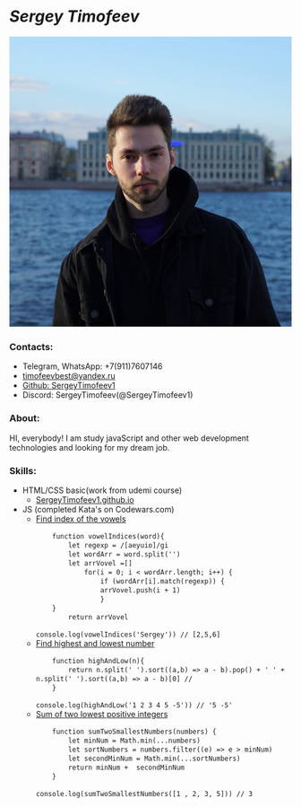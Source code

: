 # **_Sergey Timofeev_**

![](cv-logo.jpg)

### Contacts:

- Telegram, WhatsApp: +7(911)7607146
- timofeevbest@yandex.ru
- [Github: SergeyTimofeev1](https://github.com/SergeyTimofeev1)
- Discord: SergeyTimofeev(@SergeyTimofeev1)

### About:

HI, everybody! I am study javaScript and other web development technologies and looking for my dream job.

### Skills:

- HTML/CSS basic(work from udemi course)
  - [SergeyTimofeev1.github.io](SergeyTimofeev1.github.io)
- JS (completed Kata's on Codewars.com) 
    - [Find index of the vowels](https://www.codewars.com/kata/5680781b6b7c2be860000036)
        ```
            function vowelIndices(word){
                let regexp = /[aeyuio]/gi
                let wordArr = word.split('')
                let arrVovel =[]
                    for(i = 0; i < wordArr.length; i++) {
                        if (wordArr[i].match(regexp)) {
                        arrVovel.push(i + 1)
                        }
            }
                return arrVovel
        ```
        `console.log(vowelIndices('Sergey')) // [2,5,6]`
    - [Find highest and lowest number](https://www.codewars.com/kata/554b4ac871d6813a03000035)
        ```
            function highAndLow(n){
                return n.split(' ').sort((a,b) => a - b).pop() + ' ' + n.split(' ').sort((a,b) => a - b)[0] //
            }
        ```
        `console.log(highAndLow('1 2 3 4 5 -5')) // '5 -5'`
    - [Sum of two lowest positive integers](https://www.codewars.com/kata/558fc85d8fd1938afb000014)
        ```
            function sumTwoSmallestNumbers(numbers) {
                let minNum = Math.min(...numbers)
                let sortNumbers = numbers.filter((e) => e > minNum)
                let secondMinNum = Math.min(...sortNumbers)
                return minNum +  secondMinNum
            }
        ```
        `console.log(sumTwoSmallestNumbers([1 , 2, 3, 5])) // 3`
